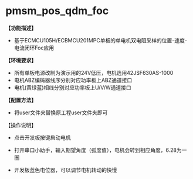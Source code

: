 # pmsm_pos_qdm_foc

**【功能描述】**

- 基于ECMCU105H/ECBMCU201MPC单板的单电机双电阻采样的位置-速度-电流闭环Foc应用

**【环境要求】**

- 所有单板电源改制为演示用的24V低压，电机选用42JSF630AS-1000
- 电机ABZ编码器线序分别对应功率板上ABZ通道接口
- 电机(黄绿蓝)相线分别对应功率板上U/V/W通道接口

**【配置方法】**

- 将user文件夹替换原工程user文件夹即可

【操作说明】

- 点击开发板按键启动电机

- 打开串口小助手，输入期望角度（弧度值），电机会转到相应角度，6.28为一圈
- 开发板蓝色电位器，可以调节电机转动的快慢